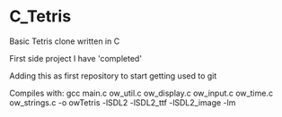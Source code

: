 # C_Tetris
Basic Tetris clone written in C

First side project I have 'completed' 

Adding this as first repository to start getting used to git

Compiles with:
gcc main.c ow_util.c ow_display.c ow_input.c ow_time.c ow_strings.c -o owTetris -lSDL2 -lSDL2_ttf -lSDL2_image -lm 
